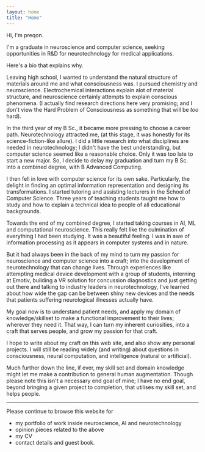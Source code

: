 ```yaml
---
layout: home
title: "Home"
---
```


Hi, I'm preqon. 

I'm a graduate in neuroscience and computer science, seeking opportunities
in R&D for neurotechnology for medical applications.

Here's a bio that explains why.

Leaving high school, I wanted to understand the natural structure of materials
around me and what consciousness was. I pursued chemistry and neuroscience. 
Electrochemical interactions explain alot of material structure, and neuroscience
certainly attempts to explain conscious phenomena. (I actually find research
directions here very promising; and I don't view the Hard Problem of 
Consciousness as something that will be *too* hard).   

In the third year of my B Sc., it became more pressing to choose a career path.
Neurotechnology attracted me, (at this stage, it was honestly for its 
science-fiction-like allure). I did a little research into what disciplines are
needed in neurotechnology;
I didn't have the best understanding, but computer science seemed like a
reasonable choice. Only it was too late to start a new major. So, I decide to
delay my graduation and turn my B Sc. into a combined degree, with B Advanced
Computing.

I then fell in love with computer science for its own sake. Particularly,
the delight in finding an optimal information representation and designing its
transformations. I started tutoring and assisting lecturers in the School of 
Computer Science. Three years of teaching students taught me how to study and 
how to explain a technical idea to people of all educational backgrounds.

Towards the end of my combined degree, I started taking courses in AI, ML and
computational neuroscience. This really felt like the culmination of everything
I had been studying. It was a beautiful feeling. I was in awe of information
processing as it appears in computer systems and in nature.

But it had always been in the back of my mind to turn my passion for neuroscience
and computer science into a craft; into the development of neurotechnology that
can change lives. Through experiences like attempting medical device development
with a group of students, interning at Emotiv, building a VR solution for 
concussion diagnostics and just getting out there and talking to industry 
leaders in neurotechnology, I've learned about how wide the gap can be between 
shiny new devices and the needs that patients suffering neurological illnesses 
actually have.

My goal now is to understand patient needs, and apply my domain of 
knowledge/skillset to make a functional improvement to their lives; wherever
they need it. That way, I can turn my inherent curiosities, into a craft that
serves people, and grow my passion for that craft.

I hope to write about my craft on this web site, and also show any personal
projects. I will still be reading widely (and writing) about questions 
in consciousness, neural computation, and intelligence (natural or artificial).

Much further down the line, if ever, my skill set and domain knowledge
might let me make a contribution to general human augmentation. Though please
note this isn't a necessary end goal of mine; I have no end goal, beyond
bringing a given project to completion, that utilises my skill set, and helps 
people. 

--- 

Please continue to browse this website for 

- my portfolio of work inside neuroscience, AI and neurotechnology
- opinion pieces related to the above
- my CV
- contact details and guest book.
